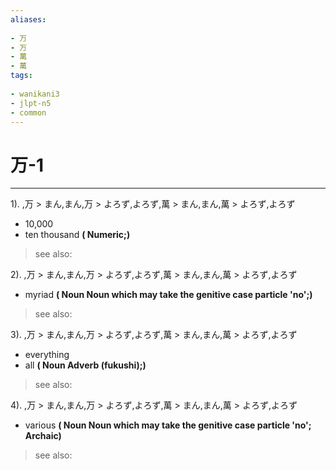 ```yaml
---
aliases:
    
- 万
- 万
- 萬
- 萬
tags:
    
- wanikani3
- jlpt-n5
- common
---
```


# 万-1
---
1).
,万 > まん,まん,万 > よろず,よろず,萬 > まん,まん,萬 > よろず,よろず

- 10,000
- ten thousand
**( Numeric;)**
> see also: 
            
2).
,万 > まん,まん,万 > よろず,よろず,萬 > まん,まん,萬 > よろず,よろず

- myriad
**( Noun Noun which may take the genitive case particle 'no';)**
> see also: 
            
3).
,万 > まん,まん,万 > よろず,よろず,萬 > まん,まん,萬 > よろず,よろず

- everything
- all
**( Noun Adverb (fukushi);)**
> see also: 
            
4).
,万 > まん,まん,万 > よろず,よろず,萬 > まん,まん,萬 > よろず,よろず

- various
**( Noun Noun which may take the genitive case particle 'no'; Archaic)**
> see also: 
            